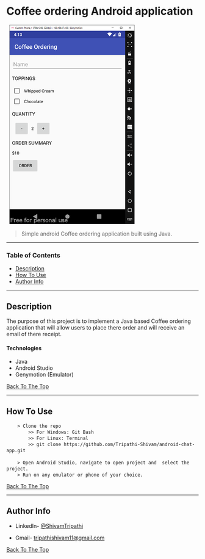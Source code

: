 # Coffee ordering Android application

 &nbsp; ![Project Image](/images/coffee-ordering-main-layout.PNG)

> Simple android Coffee ordering application built using Java.

---

### Table of Contents

-   [Description](#description)
-   [How To Use](#how-to-use)
-   [Author Info](#author-info)

---

## Description

The purpose of this project is to implement a Java based Coffee ordering application that will allow users to place there order and will receive an email of there receipt.

#### Technologies

-   Java
-   Android Studio
-   Genymotion (Emulator)

[Back To The Top](#coffee-ordering-android-application)

---

## How To Use

```
    > Clone the repo
        >> For Windows: Git Bash
        >> For Linux: Terminal
        >> git clone https://github.com/Tripathi-Shivam/android-chat-app.git

    > Open Android Studio, navigate to open project and  select the project.
    > Run on any emulator or phone of your choice.

```

[Back To The Top](#coffee-ordering-android-application)

---

## Author Info

-   LinkedIn- [@ShivamTripathi](https://www.linkedin.com/in/tripathishivamrajesh/)

-   Gmail- tripathishivam11@gmail.com

[Back To The Top](#coffee-ordering-android-application)
